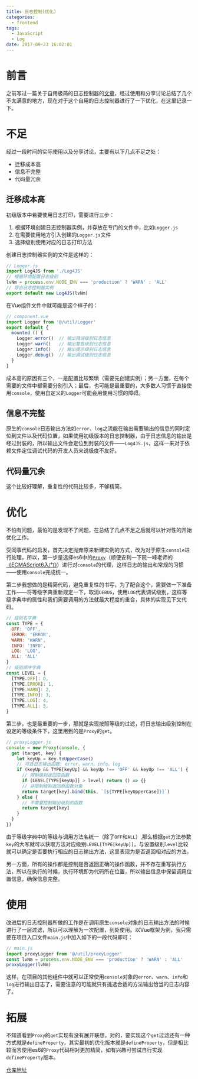 ```yaml
---
title: 日志控制(优化)
categories:
  - frontend
tags:
  - JavaScript
  - Log
date: 2017-09-23 16:02:01
---
```


# 前言
之前写过一篇关于自用极简的日志控制器的[文章](https://seanwangx.github.io/2017/09/15/JavaScript%E6%97%A5%E5%BF%97%E6%8E%A7%E5%88%B6/)，经过使用和分享讨论总结了几个不太满意的地方，现在对于这个自用的日志控制器进行了一下优化，在这里记录一下。

<!-- more -->

# 不足
经过一段时间的实际使用以及分享讨论，主要有以下几点不足之处：

+ 迁移成本高
+ 信息不完整
+ 代码量冗余

## 迁移成本高
初级版本中若要使用日志打印，需要进行三步：

1. 根据环境创建日志控制器实例，并存放在专门的文件中，比如`Logger.js`
2. 在需要使用地方引入创建的`Logger.js`文件
3. 选择级别使用对应的日志打印方法

创建日志控制器实例的文件是这样的：

```javascript
// Logger.js
import Log4JS from './Log4JS'
// 根据环境配置日志级别
lvNm = process.env.NODE_ENV === 'production' ? 'WARN' : 'ALL'
// 导出日志控制器实例
export default new Log4JS(lvNm)
```

在Vue组件文件中就可能是这个样子的：

```javascript
// component.vue
import Logger from '@/util/Logger'
export default {
  mounted () {
    Logger.error()  // 输出错误级别日志信息
    Logger.warn()   // 输出警告级别日志信息
    Logger.info()   // 输出提示级别日志信息
    Logger.debug()  // 输出调试级别日志信息
  }
}
```

成本高的原因有三个，一是配置比较繁琐（需要先创建实例）；另一方面，在每个需要的文件中都需要分别引入；最后，也可能是最重要的，大多数人习惯于直接使用`console`，使用自定义的`Logger`可能会用使用习惯的障碍。

## 信息不完整
原生的`console`日志输出方法如`error`、`log`之流能在输出需要输出的信息的同时定位到文件以及代码位置，如果使用初级版本的日志控制器，由于日志信息的输出是经过封装的，所以输出文件会定位到封装的文件——`Log4JS.js`，这样一来对于依赖文件定位调试代码的开发人员来说极度不友好。

## 代码量冗余
这个比较好理解，重复性的代码比较多，不够精简。

# 优化
不怕有问题，最怕的是发现不了问题，在总结了几点不足之后就可以针对性的开始优化工作。

受同事代码的启发，首先决定抛弃原来新建实例的方式，改为对于原生`console`进行处理，所以，第一步是选择es6中的[`Proxy`](http://es6.ruanyifeng.com/#docs/proxy)（顺便安利一下阮一峰老师的[《ECMAScript6入门》](http://es6.ruanyifeng.com/)）进行对`console`的代理，这样日志的输出和常规的习惯——使用`console`完成统一。

第二步我想做的是精简代码，避免重复性的书写，为了配合这个，需要做一下准备工作——将等级字典重新规定一下，取消`DEBUG`，使用`LOG`代表调试级别，这样等级字典中的属性和我们需要调用的方法就最大程度的重合，具体的实现见下文代码。

```javascript
// 级别名字典
const TYPE = {
  OFF: 'OFF',
  ERROR: 'ERROR',
  WARN: 'WARN',
  INFO: 'INFO',
  LOG: 'LOG',
  ALL: 'ALL'
}
// 级别顺序字典
const LEVEL = {
  [TYPE.OFF]: 0,
  [TYPE.ERROR]: 1,
  [TYPE.WARN]: 2,
  [TYPE.INFO]: 3,
  [TYPE.LOG]: 4,
  [TYPE.ALL]: 5,
}
```

第三步，也是最重要的一步，那就是实现按照等级的过滤，将日志输出级别控制在设定的等级条件下，这里用到的是`Proxy`的`get`。

```javascript
// proxyLogger.js
console = new Proxy(console, {
  get (target, key) {
    let keyUp = key.toUpperCase()
    // 可选日志输出函数: error、warn、info、log
    if (keyUp && TYPE[keyUp] && keyUp !== 'OFF' && keyUp !== 'ALL') {
      // 限制级别返回空函数
      if (LEVEL[TYPE[keyUp]] > level) return () => {}
      // 非限制级别返回原函数对象
      return target[key].bind(this, `[${TYPE[keyUpperCase]}]`)
    } else {
      // 不需要控制输出级别的函数
      return target[key]
    }
  }
})
```

由于等级字典中的等级与调用方法名统一（除了`OFF`和`ALL`）,那么根据`get`方法参数`key`的大写就可以获取方法对应级别`LEVEL[TYPE[keyUp]]`，与设置级别`level`比较就可以确定是否要执行相应的日志输出方法，这里表现为是否返回相对应的方法。

另一方面，所有的操作都是控制是否返回正确的操作函数，并不存在重写执行方法，所以在执行的时候，执行环境即为代码所在位置，所以输出信息中保留调用位置信息，确保信息完整。

# 使用
改进后的日志控制器所做的工作是在调用原生`console`对象的日志输出方法的时候进行了一层过滤，所以可以理解为一次配置，到处使用。以Vue框架为例，我只需要在项目入口文件`main.js`中加入如下的一段代码即可：

```javascript
// main.js
import proxyLogger from '@/util/proxyLogger'
const lvNm = process.env.NODE_ENV === 'production' ? 'WARN' : 'ALL'
proxyLogger(lvNm)
```

这样，在项目的其他组件中就可以正常使用`console`对象的`error`、`warn`、`info`和`log`进行输出日志了，需要注意的可能就只有挑选合适的方法输出恰当的日志内容了。

# 拓展
不知道看到`Proxy`的`get`实现有没有展开联想，对的，要实现这个`get`过滤还有一种方式就是`defineProperty`，其实最初的优化版本就是`defineProperty`，但是相比较而言使用es6的`Proxy`代码相对更加精简，如有兴趣可尝试自行实现`defineProperty`版本。

[仓库地址](https://github.com/SeanWangx/Log4JS)
